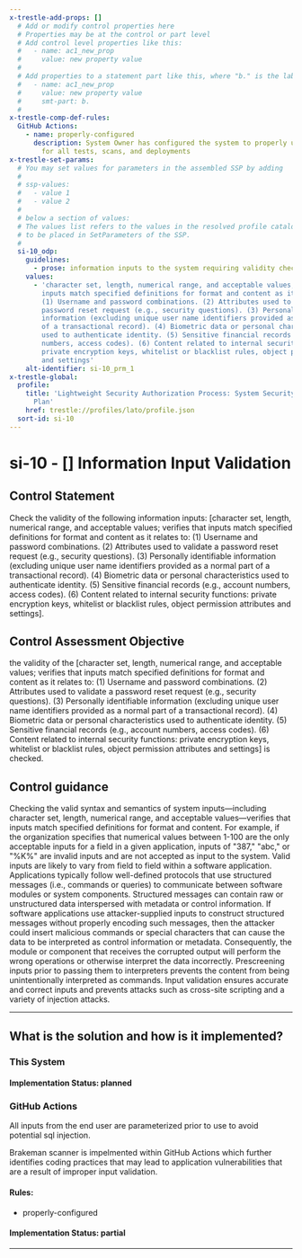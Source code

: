 ```yaml
---
x-trestle-add-props: []
  # Add or modify control properties here
  # Properties may be at the control or part level
  # Add control level properties like this:
  #   - name: ac1_new_prop
  #     value: new property value
  #
  # Add properties to a statement part like this, where "b." is the label of the target statement part
  #   - name: ac1_new_prop
  #     value: new property value
  #     smt-part: b.
  #
x-trestle-comp-def-rules:
  GitHub Actions:
    - name: properly-configured
      description: System Owner has configured the system to properly utilize CI/CD
        for all tests, scans, and deployments
x-trestle-set-params:
  # You may set values for parameters in the assembled SSP by adding
  #
  # ssp-values:
  #   - value 1
  #   - value 2
  #
  # below a section of values:
  # The values list refers to the values in the resolved profile catalog, and the ssp-values represent new values
  # to be placed in SetParameters of the SSP.
  #
  si-10_odp:
    guidelines:
      - prose: information inputs to the system requiring validity checks are defined;
    values:
      - 'character set, length, numerical range, and acceptable values; verifies that
        inputs match specified definitions for format and content as it relates to:
        (1) Username and password combinations. (2) Attributes used to validate a
        password reset request (e.g., security questions). (3) Personally identifiable
        information (excluding unique user name identifiers provided as a normal part
        of a transactional record). (4) Biometric data or personal characteristics
        used to authenticate identity. (5) Sensitive financial records (e.g., account
        numbers, access codes). (6) Content related to internal security functions:
        private encryption keys, whitelist or blacklist rules, object permission attributes
        and settings'
    alt-identifier: si-10_prm_1
x-trestle-global:
  profile:
    title: 'Lightweight Security Authorization Process: System Security and Privacy
      Plan'
    href: trestle://profiles/lato/profile.json
  sort-id: si-10
---
```


# si-10 - \[\] Information Input Validation

## Control Statement

Check the validity of the following information inputs: [character set, length, numerical range, and acceptable values; verifies that inputs match specified definitions for format and content as it relates to: (1) Username and password combinations. (2) Attributes used to validate a password reset request (e.g., security questions). (3) Personally identifiable information (excluding unique user name identifiers provided as a normal part of a transactional record). (4) Biometric data or personal characteristics used to authenticate identity. (5) Sensitive financial records (e.g., account numbers, access codes). (6) Content related to internal security functions: private encryption keys, whitelist or blacklist rules, object permission attributes and settings].

## Control Assessment Objective

the validity of the [character set, length, numerical range, and acceptable values; verifies that inputs match specified definitions for format and content as it relates to: (1) Username and password combinations. (2) Attributes used to validate a password reset request (e.g., security questions). (3) Personally identifiable information (excluding unique user name identifiers provided as a normal part of a transactional record). (4) Biometric data or personal characteristics used to authenticate identity. (5) Sensitive financial records (e.g., account numbers, access codes). (6) Content related to internal security functions: private encryption keys, whitelist or blacklist rules, object permission attributes and settings] is checked.

## Control guidance

Checking the valid syntax and semantics of system inputs—including character set, length, numerical range, and acceptable values—verifies that inputs match specified definitions for format and content. For example, if the organization specifies that numerical values between 1-100 are the only acceptable inputs for a field in a given application, inputs of "387," "abc," or "%K%" are invalid inputs and are not accepted as input to the system. Valid inputs are likely to vary from field to field within a software application. Applications typically follow well-defined protocols that use structured messages (i.e., commands or queries) to communicate between software modules or system components. Structured messages can contain raw or unstructured data interspersed with metadata or control information. If software applications use attacker-supplied inputs to construct structured messages without properly encoding such messages, then the attacker could insert malicious commands or special characters that can cause the data to be interpreted as control information or metadata. Consequently, the module or component that receives the corrupted output will perform the wrong operations or otherwise interpret the data incorrectly. Prescreening inputs prior to passing them to interpreters prevents the content from being unintentionally interpreted as commands. Input validation ensures accurate and correct inputs and prevents attacks such as cross-site scripting and a variety of injection attacks.

______________________________________________________________________

## What is the solution and how is it implemented?

<!-- For implementation status enter one of: implemented, partial, planned, alternative, not-applicable -->

<!-- Note that the list of rules under ### Rules: is read-only and changes will not be captured after assembly to JSON -->

### This System

<!-- Add implementation prose for the main This System component for control: si-10 -->

#### Implementation Status: planned

### GitHub Actions

All inputs from the end user are parameterized prior to use to avoid potential sql injection.

Brakeman scanner is impelmented within GitHub Actions which further identifies coding practices
that may lead to application vulnerabilities that are a result of improper input validation.

#### Rules:

  - properly-configured

#### Implementation Status: partial

______________________________________________________________________
